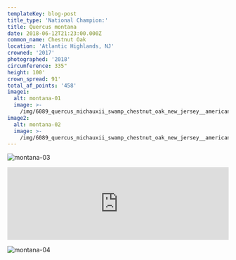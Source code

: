 ```yaml
---
templateKey: blog-post
title_type: 'National Champion:'
title: Quercus montana
date: 2018-06-12T21:23:00.000Z
common_name: Chestnut Oak
location: 'Atlantic Highlands, NJ'
crowned: '2017'
photographed: '2018'
circumference: 335"
height: 100'
crown_spread: 91'
total_af_points: '458'
image1:
  alt: montana-01
  image: >-
    /img/6089_quercus_michauxii_swamp_chestnut_oak_new_jersey__american_forests_brian_kelley_6_9_2018_2.jpg
image2:
  alt: montana-02
  image: >-
    /img/6089_quercus_michauxii_swamp_chestnut_oak_new_jersey__american_forests_brian_kelley_6_9_2018_canopy.jpg
---
```

![montana-03](/img/6089_quercus_michauxii_swamp_chestnut_oak_new_jersey__american_forests_brian_kelley_6_9_2018_1.jpg)

<iframe width="100%" height="166" scrolling="no" frameborder="no" allow="autoplay" src="https://w.soundcloud.com/player/?url=https%3A//api.soundcloud.com/tracks/611914086&color=%23ff5500&auto_play=false&hide_related=false&show_comments=true&show_user=true&show_reposts=false&show_teaser=true"></iframe>

![montana-04](/img/6089_quercus_michauxii_swamp_chestnut_oak_new_jersey__american_forests_brian_kelley_6_9_2018_with_owner.jpg)

